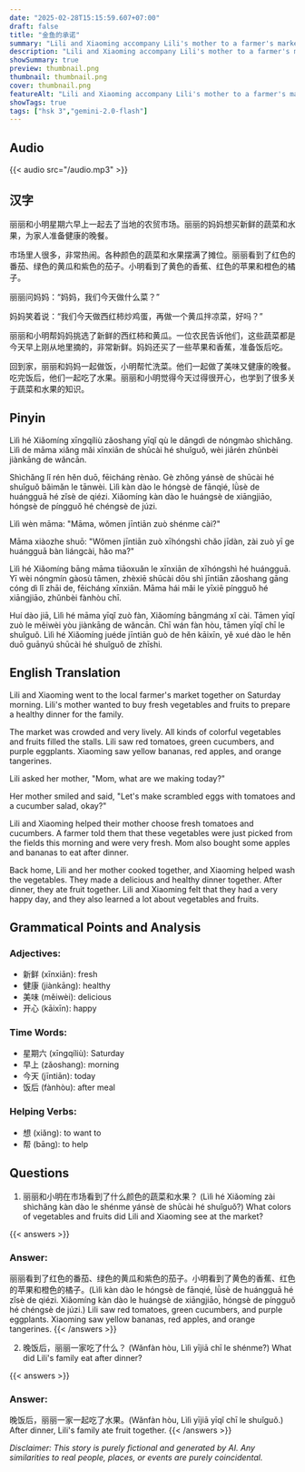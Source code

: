 ```yaml
---
date: "2025-02-28T15:15:59.607+07:00"
draft: false
title: "金鱼的承诺"
summary: "Lili and Xiaoming accompany Lili's mother to a farmer's market to buy fresh produce for a healthy family dinner and learn about different vegetables and fruits."
description: "Lili and Xiaoming accompany Lili's mother to a farmer's market to buy fresh produce for a healthy family dinner and learn about different vegetables and fruits."
showSummary: true
preview: thumbnail.png
thumbnail: thumbnail.png
cover: thumbnail.png
featureAlt: "Lili and Xiaoming accompany Lili's mother to a farmer's market to buy fresh produce for a healthy family dinner and learn about different vegetables and fruits."
showTags: true
tags: ["hsk 3","gemini-2.0-flash"]
---
```


## Audio
{{< audio src="/audio.mp3" >}}

## 汉字

丽丽和小明星期六早上一起去了当地的农贸市场。丽丽的妈妈想买新鲜的蔬菜和水果，为家人准备健康的晚餐。

市场里人很多，非常热闹。各种颜色的蔬菜和水果摆满了摊位。丽丽看到了红色的番茄、绿色的黄瓜和紫色的茄子。小明看到了黄色的香蕉、红色的苹果和橙色的橘子。

丽丽问妈妈：“妈妈，我们今天做什么菜？”

妈妈笑着说：“我们今天做西红柿炒鸡蛋，再做一个黄瓜拌凉菜，好吗？”

丽丽和小明帮妈妈挑选了新鲜的西红柿和黄瓜。一位农民告诉他们，这些蔬菜都是今天早上刚从地里摘的，非常新鲜。妈妈还买了一些苹果和香蕉，准备饭后吃。

回到家，丽丽和妈妈一起做饭，小明帮忙洗菜。他们一起做了美味又健康的晚餐。吃完饭后，他们一起吃了水果。丽丽和小明觉得今天过得很开心，也学到了很多关于蔬菜和水果的知识。

## Pinyin

Lìlì hé Xiǎomíng xīngqíliù zǎoshang yīqǐ qù le dāngdì de nóngmào shìchǎng. Lìlì de māma xiǎng mǎi xīnxiān de shūcài hé shuǐguǒ, wèi jiārén zhǔnbèi jiànkāng de wǎncān.

Shìchǎng lǐ rén hěn duō, fēicháng rènào. Gè zhǒng yánsè de shūcài hé shuǐguǒ bǎimǎn le tānwèi. Lìlì kàn dào le hóngsè de fānqié, lǜsè de huángguā hé zǐsè de qiézi. Xiǎomíng kàn dào le huángsè de xiāngjiāo, hóngsè de píngguǒ hé chéngsè de júzi.

Lìlì wèn māma: "Māma, wǒmen jīntiān zuò shénme cài?"

Māma xiàozhe shuō: "Wǒmen jīntiān zuò xīhóngshì chǎo jīdàn, zài zuò yī ge huángguā bàn liángcài, hǎo ma?"

Lìlì hé Xiǎomíng bāng māma tiāoxuǎn le xīnxiān de xīhóngshì hé huángguā. Yī wèi nóngmín gàosù tāmen, zhèxiē shūcài dōu shì jīntiān zǎoshang gāng cóng dì lǐ zhāi de, fēicháng xīnxiān. Māma hái mǎi le yīxiē píngguǒ hé xiāngjiāo, zhǔnbèi fànhòu chī.

Huí dào jiā, Lìlì hé māma yīqǐ zuò fàn, Xiǎomíng bāngmáng xǐ cài. Tāmen yīqǐ zuò le měiwèi yòu jiànkāng de wǎncān. Chī wán fàn hòu, tāmen yīqǐ chī le shuǐguǒ. Lìlì hé Xiǎomíng juéde jīntiān guò de hěn kāixīn, yě xué dào le hěn duō guānyú shūcài hé shuǐguǒ de zhīshi.

## English Translation

Lili and Xiaoming went to the local farmer's market together on Saturday morning. Lili's mother wanted to buy fresh vegetables and fruits to prepare a healthy dinner for the family.

The market was crowded and very lively. All kinds of colorful vegetables and fruits filled the stalls. Lili saw red tomatoes, green cucumbers, and purple eggplants. Xiaoming saw yellow bananas, red apples, and orange tangerines.

Lili asked her mother, "Mom, what are we making today?"

Her mother smiled and said, "Let's make scrambled eggs with tomatoes and a cucumber salad, okay?"

Lili and Xiaoming helped their mother choose fresh tomatoes and cucumbers. A farmer told them that these vegetables were just picked from the fields this morning and were very fresh. Mom also bought some apples and bananas to eat after dinner.

Back home, Lili and her mother cooked together, and Xiaoming helped wash the vegetables. They made a delicious and healthy dinner together. After dinner, they ate fruit together. Lili and Xiaoming felt that they had a very happy day, and they also learned a lot about vegetables and fruits.

## Grammatical Points and Analysis

### Adjectives:

- 新鲜 (xīnxiān): fresh
- 健康 (jiànkāng): healthy
- 美味 (měiwèi): delicious
- 开心 (kāixīn): happy

### Time Words:
- 星期六 (xīngqíliù): Saturday
- 早上 (zǎoshang): morning
- 今天 (jīntiān): today
- 饭后 (fànhòu): after meal

### Helping Verbs:

- 想 (xiǎng): to want to
- 帮 (bāng): to help

## Questions

1.  丽丽和小明在市场看到了什么颜色的蔬菜和水果？ (Lìlì hé Xiǎomíng zài shìchǎng kàn dào le shénme yánsè de shūcài hé shuǐguǒ?) What colors of vegetables and fruits did Lili and Xiaoming see at the market?

{{< answers >}}
### Answer:
丽丽看到了红色的番茄、绿色的黄瓜和紫色的茄子。小明看到了黄色的香蕉、红色的苹果和橙色的橘子。(Lìlì kàn dào le hóngsè de fānqié, lǜsè de huángguā hé zǐsè de qiézi. Xiǎomíng kàn dào le huángsè de xiāngjiāo, hóngsè de píngguǒ hé chéngsè de júzi.) Lili saw red tomatoes, green cucumbers, and purple eggplants. Xiaoming saw yellow bananas, red apples, and orange tangerines.
{{< /answers >}}

2.  晚饭后，丽丽一家吃了什么？ (Wǎnfàn hòu, Lìlì yījiā chī le shénme?) What did Lili's family eat after dinner?

{{< answers >}}
### Answer:
晚饭后，丽丽一家一起吃了水果。(Wǎnfàn hòu, Lìlì yījiā yīqǐ chī le shuǐguǒ.) After dinner, Lili's family ate fruit together.
{{< /answers >}}


*Disclaimer: This story is purely fictional and generated by AI. Any similarities to real people, places, or events are purely coincidental.*